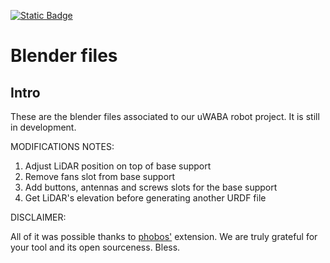 [![Static Badge](https://img.shields.io/badge/version-v0.2.0-green)](https://github.com/uSANMA/blender-uwaba-prototype/releases/tag/uWABA-prototype-3D-Model)
# Blender files
## Intro
These are the blender files associated to our uWABA robot project. It is still in development.

MODIFICATIONS NOTES:
1. Adjust LiDAR position on top of base support
2. Remove fans slot from base support
3. Add buttons, antennas and screws slots for the base support
4. Get LiDAR's elevation before generating another URDF file

DISCLAIMER:

All of it was possible thanks to [phobos'](https://github.com/dfki-ric/phobos/) extension. We are truly grateful for your tool and its open sourceness. Bless.
